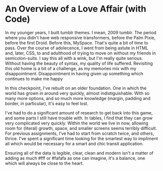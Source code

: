 

# An Overview of a Love Affair (with Code) 


In my younger years, I built tumblr themes. I mean, 2009 tumblr. The period where you didn't have web responsive transformers, before the Palm Pixie, before the first Droid.
Before this, MySpace. That's quite a bit of time to pass.
Over the course of adolecence, I went from being astute in HTML and, later, CSS, to and adulthood of trying to move on without my friends in semicolon-suits.
I say this all with a wink, but I'm really quite serious.
Without having the beauty of syntax, my quality of life suffered.
Revisiting this old home is a bit of a challenge, as my memories mix with my disappointment.
Disappointment in having given up something which continues to make me happy


In this checkpoint, I've rebuilt on an older foundation. One in which the world has grown in around very quickly, almost indistiguishable.
With so many more options, and so much more knowledge (margin, padding and border, in particular), it's easy to feel lost.

I've had to do a significant amount of research to get back into this game, and some parts I still have trouble with. In tables, I find that they can grow very complicated very quickly. Within the world we live in now, allowing room for (literal) growth, space, and smaller screens seems terribly difficult. For previous assignments, I've had to start from scratch twice, and others, thrice. I've spent a significant time looking for the smartest way to impliment all which would be necessary for a smart and chic transit application.

Ensuring all of the data is legible, clear, clean and modern isn't a matter of adding as much #fff or #fafafa as one can imagine, it's a balance, one which will always be close to the heart.

